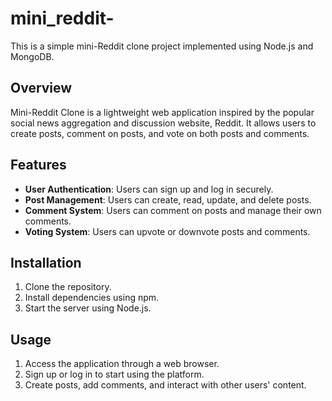 # mini_reddit-
This is a simple mini-Reddit clone project implemented using Node.js and MongoDB.

## Overview

Mini-Reddit Clone is a lightweight web application inspired by the popular social news aggregation and discussion website, Reddit. It allows users to create posts, comment on posts, and vote on both posts and comments.

## Features

- **User Authentication**: Users can sign up and log in securely.
- **Post Management**: Users can create, read, update, and delete posts.
- **Comment System**: Users can comment on posts and manage their own comments.
- **Voting System**: Users can upvote or downvote posts and comments.
  
## Installation

1. Clone the repository.
2. Install dependencies using npm.
3. Start the server using Node.js.

## Usage

1. Access the application through a web browser.
2. Sign up or log in to start using the platform.
3. Create posts, add comments, and interact with other users' content.
  
